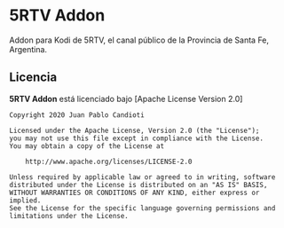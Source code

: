 # 5RTV Addon

Addon para Kodi de 5RTV, el canal público de la Provincia de Santa Fe, Argentina.

## Licencia

__5RTV Addon__ está licenciado bajo [Apache License Version 2.0]

    Copyright 2020 Juan Pablo Candioti

    Licensed under the Apache License, Version 2.0 (the "License");
    you may not use this file except in compliance with the License.
    You may obtain a copy of the License at

        http://www.apache.org/licenses/LICENSE-2.0

    Unless required by applicable law or agreed to in writing, software
    distributed under the License is distributed on an "AS IS" BASIS,
    WITHOUT WARRANTIES OR CONDITIONS OF ANY KIND, either express or implied.
    See the License for the specific language governing permissions and
    limitations under the License.
